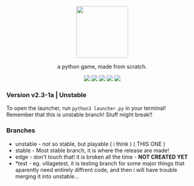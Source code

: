 <p align="center"> <image src="srpg_unstable.svg" height=136/> <p/>
<p align="center"> a python game, made from scratch. </center>
<p align="center">
  <image src="https://img.shields.io/github/last-commit/reversee-dev/simplerpg/unstable?style=flat-plastic"/>
  <image src="https://img.shields.io/github/repo-size/reversee-dev/simplerpg?style=flat-plastic"/>
  <image src="https://img.shields.io/github/stars/reversee-dev/simplerpg?style=social"/>
  <image src="https://img.shields.io/badge/python-3.10-blueviolet?style=flat-plastic"/>
  <image src="https://img.shields.io/badge/unstable-ff6ba2?style=flat-plastic"/>
</p>

### Version v2.3-1a | Unstable
To open the launcher, run ```python3 launcher.py``` in your terminal!  
Remember that this is unstable branch! Stuff might break!!

### Branches
 * unstable - not so stable, but playable ( i think ) ( THIS ONE ) 
 * stable - Most stable branch, it is where the release are made!
 * edge - don't touch that! it is broken all the time - **NOT CREATED YET** 
 * *test - eg. villagetest, it is testing branch for some major things that aparently need entirely diffrent code, and then i will have trouble merging it into unstable... 
